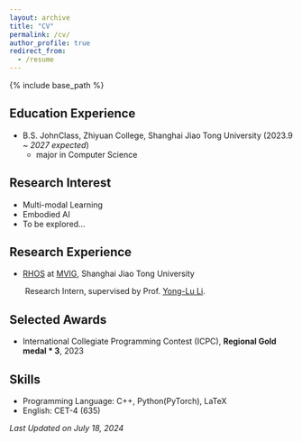 ```yaml
---
layout: archive
title: "CV"
permalink: /cv/
author_profile: true
redirect_from:
  - /resume
---
```


{% include base_path %}



## Education Experience

- B.S.  JohnClass, Zhiyuan College, Shanghai Jiao Tong University   (2023.9 ~ *2027 expected*)
  - major in Computer Science





## Research Interest

- Multi-modal Learning
- Embodied AI
- To be explored...





## Research Experience

- [RHOS](https://mvig-rhos.com/) at [MVIG](https://www.mvig.org), Shanghai Jiao Tong University

  ​	Research Intern, supervised by Prof. [Yong-Lu Li](https://dirtyharrylyl.github.io/).





## Selected Awards

- International Collegiate Programming Contest (ICPC), **Regional Gold medal * 3**, 2023





## Skills

- Programming Language: C++, Python(PyTorch), LaTeX
- English: CET-4 (635)





*Last Updated on July 18, 2024*
